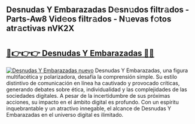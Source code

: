 ## Desnudas Y Embarazadas D𝚎sn𝚞dos filtr𝚊dos - Parts-Aw8 Vid𝚎os filtr𝚊dos - N𝚞evas f𝚘tos atr𝚊ctivas nVK2X

# <h2><a href="http://mb5uqc8.tromn.icu/?c=Desnudas+Y+Embarazadas">🔗👉👉👉 Desnudas Y Embarazadas 🔗🔗</a></h2>

[![Desnudas Y Embarazadas nuevo](https://i.imgur.com/pEAQMta.gif)](http://mb5uqc8.tromn.icu/?c=Desnudas+Y+Embarazadas)
Desnudas Y Embarazadas, una figura multifacética y polarizadora, desafía la comprensión simple. Su estilo distintivo de comunicación en línea ha cautivado y provocado críticas, generando debates sobre ética, individualidad y las complejidades de las sociedades digitales. A pesar de la incertidumbre de sus próximas acciones, su impacto en el ámbito digital es profundo. Con un espíritu inquebrantable y un atractivo innegable, el alcance de Desnudas Y Embarazadas en el universo digital es ilimitado.
